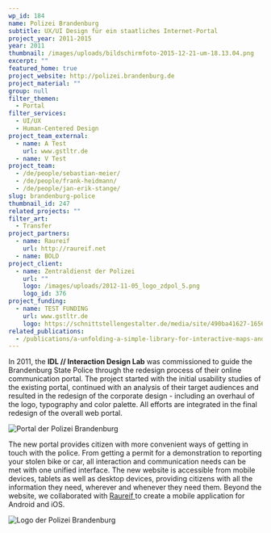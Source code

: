 ```yaml
---
wp_id: 184
name: Polizei Brandenburg
subtitle: UX/UI Design für ein staatliches Internet-Portal
project_year: 2011-2015
year: 2011
thumbnail: /images/uploads/bildschirmfoto-2015-12-21-um-18.13.04.png
excerpt: ""
featured_home: true
project_website: http://polizei.brandenburg.de
project_material: ""
group: null
filter_themen:
  - Portal
filter_services:
  - UI/UX
  - Human-Centered Design
project_team_external:
  - name: A Test
    url: www.gstltr.de
  - name: V Test
project_team:
  - /de/people/sebastian-meier/
  - /de/people/frank-heidmann/
  - /de/people/jan-erik-stange/
slug: brandenburg-police
thumbnail_id: 247
related_projects: ""
filter_art:
  - Transfer
project_partners:
  - name: Raureif
    url: http://raureif.net
  - name: BOLD
project_client:
  - name: Zentraldienst der Polizei
    url: ""
    logo: /images/uploads/2012-11-05_logo_zdpol_5.png
    logo_id: 376
project_funding:
  - name: TEST FUNDING
    url: www.gstltr.de
    logo: https://schnittstellengestalter.de/media/site/490ba41627-1656067895/schnittstellengestalter-logo-dark.svg
related_publications:
  - /publications/a-unfolding-a-simple-library-for-interactive-maps-and-geovisualizations-in-processing/
---
```

In 2011, the **IDL // Interaction Design Lab** was commissioned to guide the Brandenburg State Police through the redesign process of their online communication portal. The project started with the initial usability studies of the existing portal, continued with an analysis of their target audiences and resulted in the redesign of the corporate design - including an overhaul of the logo, typography and color palette. All efforts are integrated in the final redesign of the overall web portal.

![](/images/uploads/bildschirmfoto-2015-12-21-um-18.13.30.png "Portal der Polizei Brandenburg ")

The new portal provides citizen with more convenient ways of getting in touch with the police. From getting a permit for a demonstration to reporting your stolen bike or car, all interaction and communication needs can be met with one unified interface. The new website is accessible from mobile devices, tablets as well as desktop devices, providing citizens with all the information they need, wherever and whenever they need them. Beyond the website, we collaborated with [Raureif ](http://raureif.net)to create a mobile application for Android and iOS.

![](/images/uploads/bildschirmfoto-2015-12-21-um-18.18.43.png "Logo der Polizei Brandenburg")